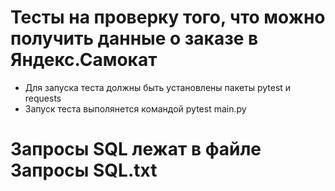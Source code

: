 ﻿# Тесты на проверку того, что можно получить данные о заказе в Яндекс.Самокат
- Для запуска теста должны быть установлены пакеты pytest и requests
- Запуск теста выполянется командой pytest main.py

# Запросы SQL лежат в файле Запросы SQL.txt
